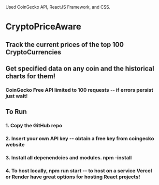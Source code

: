 
Used CoinGecko API, ReactJS Framework, and CSS.

# CryptoPriceAware
 ## Track the current prices of the top 100 CryptoCurrencies
 ## Get specified data on any coin and the historical charts for them!
 
### CoinGecko Free API limited to 100 requests -- if errors persist just wait!



## To Run
### 1. Copy the GitHub repo
### 2. Insert your own API key -- obtain a free key from coingecko website
### 3. Install all depenendcies and modules.  npm -install 
### 4. To host locally, npm run start -- to host on a service Vercel or Render have great options for hosting React projects!

